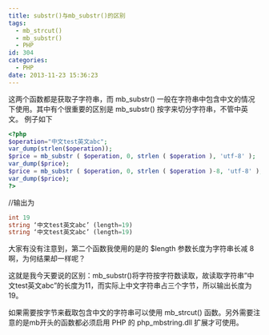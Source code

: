 ```yaml
---
title: substr()与mb_substr()的区别
tags:
  - mb_strcut()
  - mb_substr()
  - PHP
id: 304
categories:
  - PHP
date: 2013-11-23 15:36:23
---
```


这两个函数都是获取子字符串，而 mb_substr() 一般在字符串中包含中文的情况下使用。其中有个很重要的区别是 mb_substr() 按字来切分字符串，不管中英文。
例子如下
```php
<?php
$operation="中文test英文abc";
var_dump(strlen($operation));
$price = mb_substr ( $operation, 0, strlen ( $operation ), 'utf-8' );
var_dump($price);
$price = mb_substr ( $operation, 0, strlen ( $operation )-8, 'utf-8' );
var_dump($price);
?>
```

//输出为
```php
int 19
string ‘中文test英文abc’ (length=19)
string ‘中文test英文abc’ (length=19)
```
大家有没有注意到，第二个函数我使用的是的 $length 参数长度为字符串长减 8 啊，为何结果却一样呢？

这就是我今天要说的区别：mb_substr()将字符按字符数读取，故读取字符串”中文test英文abc”的长度为11，而实际上中文字符串占三个字节，所以输出长度为19。

如果需要按字节来截取包含中文的字符串可以使用 mb_strcut() 函数。另外需要注意的是mb开头的函数都必须启用 PHP 的 php_mbstring.dll 扩展才可使用。